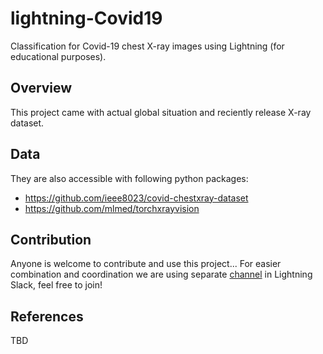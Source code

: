 # lightning-Covid19

Classification for Covid-19 chest X-ray images using Lightning (for educational purposes).

## Overview

This project came with actual global situation and reciently release X-ray dataset.

## Data

They are also accessible with following python packages:
- https://github.com/ieee8023/covid-chestxray-dataset
- https://github.com/mlmed/torchxrayvision

## Contribution

Anyone is welcome to contribute and use this project...
For easier combination and coordination we are using separate [channel](https://pytorch-lightning.slack.com/archives/CV7MNM0NP) in Lightning Slack, feel free to join!

## References

TBD